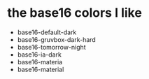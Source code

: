 # the base16 colors I like
* base16-default-dark
* base16-gruvbox-dark-hard
* base16-tomorrow-night
* base16-ia-dark
* base16-materia
* base16-material
